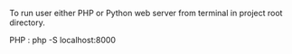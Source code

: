 To run user either PHP or Python web server from terminal in project root directory.

PHP : php -S localhost:8000